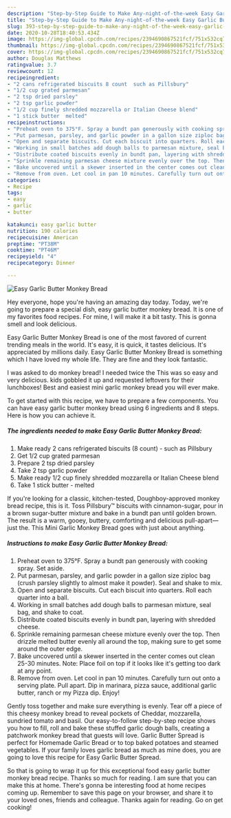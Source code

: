 ```yaml
---
description: "Step-by-Step Guide to Make Any-night-of-the-week Easy Garlic Butter Monkey Bread"
title: "Step-by-Step Guide to Make Any-night-of-the-week Easy Garlic Butter Monkey Bread"
slug: 393-step-by-step-guide-to-make-any-night-of-the-week-easy-garlic-butter-monkey-bread
date: 2020-10-28T18:40:53.434Z
image: https://img-global.cpcdn.com/recipes/2394690867521fcf/751x532cq70/easy-garlic-butter-monkey-bread-recipe-main-photo.jpg
thumbnail: https://img-global.cpcdn.com/recipes/2394690867521fcf/751x532cq70/easy-garlic-butter-monkey-bread-recipe-main-photo.jpg
cover: https://img-global.cpcdn.com/recipes/2394690867521fcf/751x532cq70/easy-garlic-butter-monkey-bread-recipe-main-photo.jpg
author: Douglas Matthews
ratingvalue: 3.7
reviewcount: 12
recipeingredient:
- "2 cans refrigerated biscuits 8 count  such as Pillsbury"
- "1/2 cup grated parmesan"
- "2 tsp dried parsley"
- "2 tsp garlic powder"
- "1/2 cup finely shredded mozzarella or Italian Cheese blend"
- "1 stick butter  melted"
recipeinstructions:
- "Preheat oven to 375°F. Spray a bundt pan generously with cooking spray. Set aside."
- "Put parmesan, parsley, and garlic powder in a gallon size ziploc bag (crush parsley slightly to almost make it powder). Seal and shake to mix."
- "Open and separate biscuits. Cut each biscuit into quarters. Roll each quarter into a ball."
- "Working in small batches add dough balls to parmesan mixture, seal bag, and shake to coat."
- "Distribute coated biscuits evenly in bundt pan, layering with shredded cheese."
- "Sprinkle remaining parmesan cheese mixture evenly over the top. Then drizzle melted butter evenly all around the top, making sure to get some around the outer edge."
- "Bake uncovered until a skewer inserted in the center comes out clean 25-30 minutes. Note: Place foil on top if it looks like it&#39;s getting too dark at any point."
- "Remove from oven. Let cool in pan 10 minutes. Carefully turn out onto a serving plate. Pull apart. Dip in marinara, pizza sauce, additional garlic butter, ranch or my Pizza dip. Enjoy!"
categories:
- Recipe
tags:
- easy
- garlic
- butter

katakunci: easy garlic butter 
nutrition: 190 calories
recipecuisine: American
preptime: "PT38M"
cooktime: "PT46M"
recipeyield: "4"
recipecategory: Dinner

---
```



![Easy Garlic Butter Monkey Bread](https://img-global.cpcdn.com/recipes/2394690867521fcf/751x532cq70/easy-garlic-butter-monkey-bread-recipe-main-photo.jpg)

Hey everyone, hope you're having an amazing day today. Today, we're going to prepare a special dish, easy garlic butter monkey bread. It is one of my favorites food recipes. For mine, I will make it a bit tasty. This is gonna smell and look delicious.

Easy Garlic Butter Monkey Bread is one of the most favored of current trending meals in the world. It's easy, it is quick, it tastes delicious. It's appreciated by millions daily. Easy Garlic Butter Monkey Bread is something which I have loved my whole life. They are fine and they look fantastic.

I was asked to do monkey bread! I needed twice the This was so easy and very delicious. kids gobbled it up and requested leftovers for their lunchboxes! Best and easiest mini garlic monkey bread you will ever make.


To get started with this recipe, we have to prepare a few components. You can have easy garlic butter monkey bread using 6 ingredients and 8 steps. Here is how you can achieve it.

<!--inarticleads1-->

##### The ingredients needed to make Easy Garlic Butter Monkey Bread:

1. Make ready 2 cans refrigerated biscuits (8 count) - such as Pillsbury
1. Get 1/2 cup grated parmesan
1. Prepare 2 tsp dried parsley
1. Take 2 tsp garlic powder
1. Make ready 1/2 cup finely shredded mozzarella or Italian Cheese blend
1. Take 1 stick butter - melted


If you&#39;re looking for a classic, kitchen-tested, Doughboy-approved monkey bread recipe, this is it. Toss Pillsbury™ biscuits with cinnamon-sugar, pour in a brown sugar-butter mixture and bake in a bundt pan until golden brown. The result is a warm, gooey, buttery, comforting and delicious pull-apart—just the. This Mini Garlic Monkey Bread goes with just about anything. 

<!--inarticleads2-->

##### Instructions to make Easy Garlic Butter Monkey Bread:

1. Preheat oven to 375°F. Spray a bundt pan generously with cooking spray. Set aside.
1. Put parmesan, parsley, and garlic powder in a gallon size ziploc bag (crush parsley slightly to almost make it powder). Seal and shake to mix.
1. Open and separate biscuits. Cut each biscuit into quarters. Roll each quarter into a ball.
1. Working in small batches add dough balls to parmesan mixture, seal bag, and shake to coat.
1. Distribute coated biscuits evenly in bundt pan, layering with shredded cheese.
1. Sprinkle remaining parmesan cheese mixture evenly over the top. Then drizzle melted butter evenly all around the top, making sure to get some around the outer edge.
1. Bake uncovered until a skewer inserted in the center comes out clean 25-30 minutes. Note: Place foil on top if it looks like it&#39;s getting too dark at any point.
1. Remove from oven. Let cool in pan 10 minutes. Carefully turn out onto a serving plate. Pull apart. Dip in marinara, pizza sauce, additional garlic butter, ranch or my Pizza dip. Enjoy!


Gently toss together and make sure everything is evenly. Tear off a piece of this cheesy monkey bread to reveal pockets of Cheddar, mozzarella, sundried tomato and basil. Our easy-to-follow step-by-step recipe shows you how to fill, roll and bake these stuffed garlic dough balls, creating a patchwork monkey bread that guests will love. Garlic Butter Spread is perfect for Homemade Garlic Bread or to top baked potatoes and steamed vegetables. If your family loves garlic bread as much as mine does, you are going to love this recipe for Easy Garlic Butter Spread. 

So that is going to wrap it up for this exceptional food easy garlic butter monkey bread recipe. Thanks so much for reading. I am sure that you can make this at home. There's gonna be interesting food at home recipes coming up. Remember to save this page on your browser, and share it to your loved ones, friends and colleague. Thanks again for reading. Go on get cooking!
